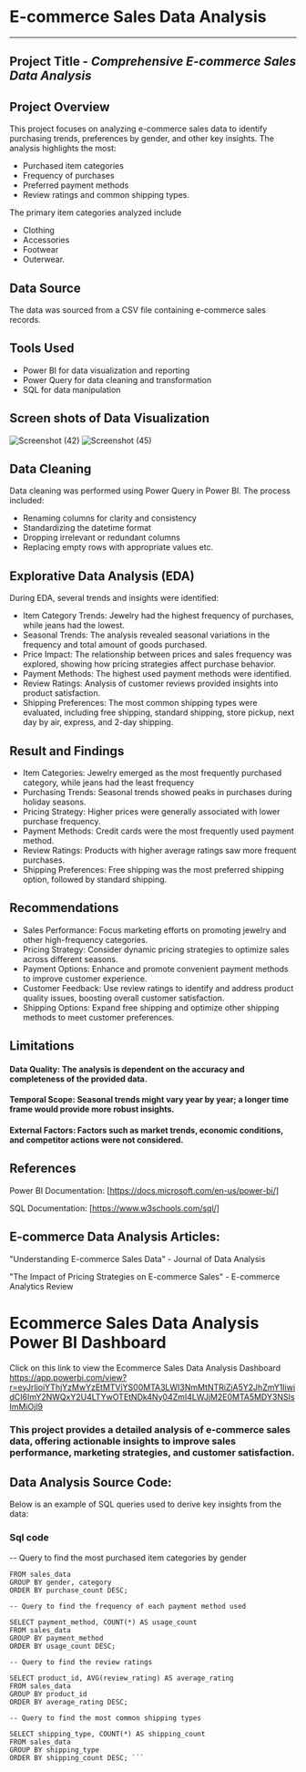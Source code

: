 # E-commerce Sales Data Analysis
---
## Project Title - *Comprehensive E-commerce Sales Data Analysis*
## Project Overview
This project focuses on analyzing e-commerce sales data to identify purchasing trends, preferences by gender, and other key insights. 
The analysis highlights the most: 
- Purchased item categories
- Frequency of purchases
- Preferred payment methods
- Review ratings and common shipping types.

The primary item categories analyzed include
- Clothing
- Accessories
- Footwear
- Outerwear.

## Data Source
The data was sourced from a CSV file containing e-commerce sales records.

## Tools Used
- Power BI for data visualization and reporting
- Power Query for data cleaning and transformation
- SQL for data manipulation

## Screen shots of Data Visualization
![Screenshot (42)](https://github.com/Ezeco/Ecommerce-Sales-Data-Analysis/assets/125317057/8dc41ca2-75d7-42f1-a730-6013d97f4d50)
![Screenshot (45)](https://github.com/Ezeco/Ecommerce-Sales-Data-Analysis/assets/125317057/389c983c-40e5-4de0-80fb-3977524ce0ac)

## Data Cleaning
Data cleaning was performed using Power Query in Power BI. 
The process included:
- Renaming columns for clarity and consistency
- Standardizing the datetime format
- Dropping irrelevant or redundant columns
- Replacing empty rows with appropriate values etc.

## Explorative Data Analysis (EDA)
During EDA, several trends and insights were identified:
- Item Category Trends: Jewelry had the highest frequency of purchases, while jeans had the lowest.
- Seasonal Trends: The analysis revealed seasonal variations in the frequency and total amount of goods purchased.
- Price Impact: The relationship between prices and sales frequency was explored, showing how pricing strategies affect purchase behavior.
- Payment Methods: The highest used payment methods were identified.
- Review Ratings: Analysis of customer reviews provided insights into product satisfaction.
- Shipping Preferences: The most common shipping types were evaluated, including free shipping, standard shipping, store pickup, next day by air, express, and 2-day shipping.

## Result and Findings
- Item Categories: Jewelry emerged as the most frequently purchased category, while jeans had the least frequency
- Purchasing Trends: Seasonal trends showed peaks in purchases during holiday seasons.
- Pricing Strategy: Higher prices were generally associated with lower purchase frequency.
- Payment Methods: Credit cards were the most frequently used payment method.
- Review Ratings: Products with higher average ratings saw more frequent purchases.
- Shipping Preferences: Free shipping was the most preferred shipping option, followed by standard shipping.

## Recommendations
- Sales Performance: Focus marketing efforts on promoting jewelry and other high-frequency categories.
- Pricing Strategy: Consider dynamic pricing strategies to optimize sales across different seasons.
- Payment Options: Enhance and promote convenient payment methods to improve customer experience.
- Customer Feedback: Use review ratings to identify and address product quality issues, boosting overall customer satisfaction.
- Shipping Options: Expand free shipping and optimize other shipping methods to meet customer preferences.

## Limitations
#### Data Quality: The analysis is dependent on the accuracy and completeness of the provided data.
#### Temporal Scope: Seasonal trends might vary year by year; a longer time frame would provide more robust insights.
#### External Factors: Factors such as market trends, economic conditions, and competitor actions were not considered.

## References
Power BI Documentation: [https://docs.microsoft.com/en-us/power-bi/]

SQL Documentation: [https://www.w3schools.com/sql/]

## E-commerce Data Analysis Articles:

"Understanding E-commerce Sales Data" - Journal of Data Analysis

"The Impact of Pricing Strategies on E-commerce Sales" - E-commerce Analytics Review

# Ecommerce Sales Data Analysis Power BI Dashboard
Click on this link to view the Ecommerce Sales Data Analysis Dashboard https://app.powerbi.com/view?r=eyJrIjoiYThjYzMwYzEtMTVjYS00MTA3LWI3NmMtNTRiZjA5Y2JhZmY1IiwidCI6ImY2NWQxY2U4LTYwOTEtNDk4Ny04ZmI4LWJjM2E0MTA5MDY3NSIsImMiOjl9

### This project provides a detailed analysis of e-commerce sales data, offering actionable insights to improve sales performance, marketing strategies, and customer satisfaction.

## Data Analysis Source Code:
Below is an example of SQL queries used to derive key insights from the data:
### Sql code
-- Query to find the most purchased item categories by gender

``` SELECT gender, category, COUNT(*) AS purchase_count
FROM sales_data
GROUP BY gender, category
ORDER BY purchase_count DESC;

-- Query to find the frequency of each payment method used

SELECT payment_method, COUNT(*) AS usage_count
FROM sales_data
GROUP BY payment_method
ORDER BY usage_count DESC;

-- Query to find the review ratings

SELECT product_id, AVG(review_rating) AS average_rating
FROM sales_data
GROUP BY product_id
ORDER BY average_rating DESC;

-- Query to find the most common shipping types

SELECT shipping_type, COUNT(*) AS shipping_count
FROM sales_data
GROUP BY shipping_type
ORDER BY shipping_count DESC; ```

